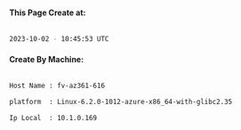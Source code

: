
   
#### This Page Create at:

```bash

2023-10-02 - 10:45:53 UTC

```

#### Create By Machine:

```bash

Host Name : fv-az361-616

platform  : Linux-6.2.0-1012-azure-x86_64-with-glibc2.35

Ip Local  : 10.1.0.169

```

